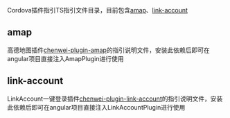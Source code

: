 Cordova插件指引TS指引文件目录，目前包含[amap](https://github.com/chenwei116057/chenwei-plugin-amap)、[link-account](https://github.com/chenwei116057/chenwei-plugin-link-account)
 ## amap
  高德地图插件[chenwei-plugin-amap](https://github.com/chenwei116057/chenwei-plugin-amap)的指引说明文件，安装此依赖后即可在angular项目直接注入AmapPlugin进行使用
 ## link-account
 LinkAccount一键登录插件[chenwei-plugin-link-account](https://github.com/chenwei116057/chenwei-plugin-link-account)的指引说明文件，安装此依赖后即可在angular项目直接注入LinkAccountPlugin进行使用
